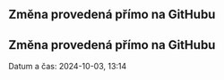## Změna provedená přímo na GitHubu



## Změna provedená přímo na GitHubu
 Datum a čas: 2024-10-03, 13:14
